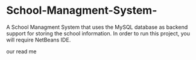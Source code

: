 # School-Managment-System-
A School Managment System that uses the MySQL database as backend support for storing the school information. In order to run this project, you will require NetBeans IDE.

our read me
